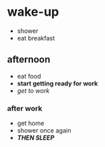 # wake-up
- shower 
- eat breakfast 
## afternoon
- eat food 
- **start getting ready for work**
- *get to work*
### after work
- get home 
- shower once again 
- ***THEN SLEEP***
